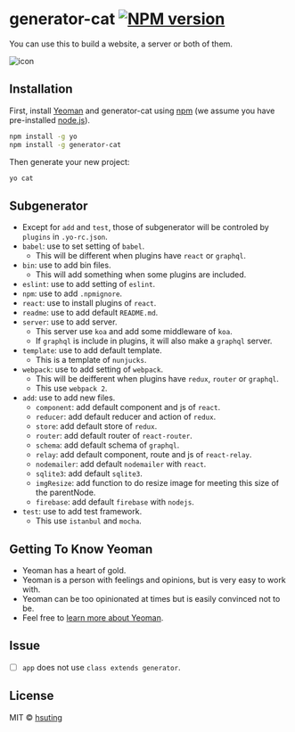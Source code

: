 # generator-cat [![NPM version][npm-image]][npm-url]

You can use this to build a website, a server or both of them.

![icon](http://hsuting.github.io/img/icon.svg)

## Installation

First, install [Yeoman](http://yeoman.io) and generator-cat using [npm](https://www.npmjs.com/) (we assume you have pre-installed [node.js](https://nodejs.org/)).

```bash
npm install -g yo
npm install -g generator-cat
```

Then generate your new project:

```bash
yo cat
```

## Subgenerator
- Except for `add` and `test`, those of subgenerator will be controled by `plugins` in `.yo-rc.json`.
- `babel`: use to set setting of `babel`.
  - This will be different when plugins have `react` or `graphql`.
- `bin`: use to add bin files.
  - This will add something when some plugins are included.
- `eslint`: use to add setting of `eslint`.
- `npm`: use to add `.npmignore`.
- `react`: use to install plugins of `react`.
- `readme`: use to add default `README.md`.
- `server`: use to add server.
  - This server use `koa` and add some middleware of `koa`.
  - If `graphql` is include in plugins, it will also make a `graphql` server.
- `template`: use to add default template.
  - This is a template of `nunjucks`.
- `webpack`: use to add setting of `webpack`.
  - This will be deifferent when plugins have `redux`, `router` or `graphql`.
  - This use `webpack 2`.
- `add`: use to add new files.
  - `component`: add default component and js of `react`.
  - `reducer`: add default reducer and action of `redux`.
  - `store`: add default store of `redux`.
  - `router`: add default router of `react-router`.
  - `schema`: add default schema of `graphql`.
  - `relay`: add default component, route and js of `react-relay`.
  - `nodemailer`: add default `nodemailer` with `react`.
  - `sqlite3`: add default `sqlite3`.
  - `imgResize`: add function to do resize image for meeting this size of the parentNode.
  - `firebase`: add default `firebase` with `nodejs`.
- `test`: use to add test framework.
  - This use `istanbul` and `mocha`.

## Getting To Know Yeoman

 * Yeoman has a heart of gold.
 * Yeoman is a person with feelings and opinions, but is very easy to work with.
 * Yeoman can be too opinionated at times but is easily convinced not to be.
 * Feel free to [learn more about Yeoman](http://yeoman.io/).

## Issue
- [ ] `app` does not use `class extends generator`.

## License

MIT © [hsuting](hsuting.com)


[npm-image]: https://badge.fury.io/js/generator-cat.svg
[npm-url]: https://npmjs.org/package/generator-cat
